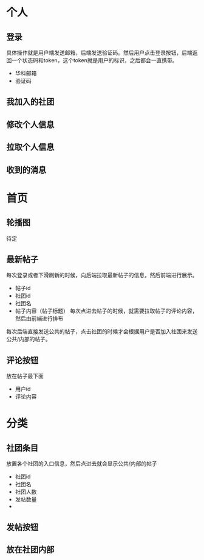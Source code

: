 # 个人
## 登录
具体操作就是用户端发送邮箱，后端发送验证码。然后用户点击登录按钮，后端返回一个状态码和token，这个token就是用户的标识，之后都会一直携带。
- 华科邮箱
- 验证码

## 我加入的社团

## 修改个人信息

## 拉取个人信息

## 收到的消息

# 首页
## 轮播图
待定
## 最新帖子
每次登录或者下滑刷新的时候，向后端拉取最新帖子的信息，然后前端进行展示。
- 帖子id
- 社团id
- 社团名
- 帖子内容（帖子标题）
每次点进去帖子的时候，就需要拉取帖子的评论内容，然后由前端进行排布

每次后端直接发送公共的帖子，点击社团的时候才会根据用户是否加入社团来发送公共/内部的帖子。

## 评论按钮
放在帖子最下面
- 用户id
- 评论内容

# 分类
## 社团条目
放置各个社团的入口信息，然后点进去就会显示公共/内部的帖子
- 社团id
- 社团名
- 社团人数
- 发帖数量
- 
## 发帖按钮
放在社团内部
- 







